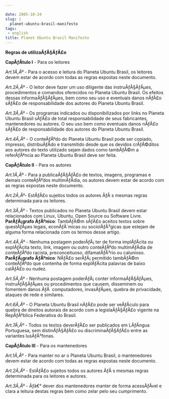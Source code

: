 ```yaml
---

date: 2005-10-24
slug: |
  planet-ubuntu-brasil-manifesto
tags:
 - english
title: Planet Ubuntu Brasil Manifesto
---
```


**Regras de utilizaÃƒÂ§ÃƒÂ£o**

**CapÃƒÂ­tulo I** - Para os leitores

*Art.1Ã‚Âº* - Para o acesso e leitura do Planeta Ubuntu Brasil, os
leitores devem estar de acordo com todas as regras expostas neste
documento.

*Art.2Ã‚Âº* - O leitor deve fazer um uso diligente das instruÃƒÂ§ÃƒÂµes,
procedimentos e comandos oferecidos no Planeta Ubuntu Brasil. Os efeitos
dessas informaÃƒÂ§ÃƒÂµes, bem como seu uso e eventuais danos nÃƒÂ£o
sÃƒÂ£o de responsabilidade dos autores do Planeta Ubuntu Brasil.

*Art.3Ã‚Âº* - Os programas indicados ou disponibilizados por links no
Planeta Ubuntu Brasil sÃƒÂ£o de total responsabilidade de seus
fabricantes, mantenedores ou autores. O seu uso bem como eventuais danos
nÃƒÂ£o sÃƒÂ£o de responsabilidade dos autores do Planeta Ubuntu Brasil.

*Art.4Ã‚Âº* - O conteÃƒÂºdo do Planeta Ubuntu Brasil pode ser copiado,
impresso, distribuÃƒÂ­do e transmitido desde que os devidos crÃƒÂ©ditos
aos autores do texto utilizado sejam dados como tambÃƒÂ©m a
referÃƒÂªncia ao Planeta Ubuntu Brasil deve ser feita.

**CapÃƒÂ­tulo II** - Para os autores

*Art.1Ã‚Âº* - Para a publicaÃƒÂ§ÃƒÂ£o de textos, imagens, programas e
demais conteÃƒÂºdos multimÃƒÂ­dia, os autores devem estar de acordo com
as regras expostas neste documento.

*Art.2Ã‚Âº*- EstÃƒÂ£o sujeitos todos os autores ÃƒÂ s mesmas regras
determinada para os leitores.

*Art.3Ã‚Âº* - Textos publicados no Planeta Ubuntu Brasil devem estar
relacionados com Linux, Ubuntu, Open Source ou Software Livre.
**ParÃƒÂ¡grafo ÃƒÂºnico**: TambÃƒÂ©m sÃƒÂ£o aceitos textos sobre
questÃƒÂµes legais, econÃƒÂ´micas ou sociolÃƒÂ³gicas que estejam de
alguma forma relacionada com os termos desse artigo.

*Art.4Ã‚Âº* - Nenhuma postagem poderÃƒÂ¡ ter de forma implÃƒÂ­cita ou
explÃƒÂ­cita texto, link, imagem ou outro conteÃƒÂºdo multimÃƒÂ­dia de
conteÃƒÂºdo racista, preconceituoso, difamatÃƒÂ³rio ou calunioso.
**ParÃƒÂ¡grafo ÃƒÂºnico**: NÃƒÂ£o serÃƒÂ¡ permitido tambÃƒÂ©m
conteÃƒÂºdo que contenha de forma explÃƒÂ­cita palavras de baixo
calÃƒÂ£o ou nudez.

*Art.5Ã‚Âº* - Nenhuma postagem poderÃƒÂ¡ conter informaÃƒÂ§ÃƒÂµes,
instruÃƒÂ§ÃƒÂµes ou procedimentos que causem, disseminem ou fomentem
danos ÃƒÂ  computadores, invasÃƒÂµes, quebra de privacidade, ataques de
rede e similares.

*Art.6Ã‚Âº* - O Planeta Ubuntu Brasil nÃƒÂ£o pode ser veÃƒÂ­culo para
quebra de direitos autorais de acordo com a legislaÃƒÂ§ÃƒÂ£o vigente na
RepÃƒÂºblica Federativa do Brasil.

*Art.7Ã‚Âº* - Todos os textos deverÃƒÂ£o ser publicados em LÃƒÂ­ngua
Portuguesa, sem distinÃƒÂ§ÃƒÂ£o ou discriminaÃƒÂ§ÃƒÂ£o entre as
variantes lusÃƒÂ³fonas.

**CapÃƒÂ­tulo III** - Para os mantenedores

*Art.1Ã‚Âº* - Para manter no ar o Planeta Ubuntu Brasil, o mantenedores
devem estar de acordo com todas as regras expostas neste documento.

*Art.2Ã‚Âº* - EstÃƒÂ£o sujeitos todos os autores ÃƒÂ s mesmas regras
determinada para os leitores e autores.

*Art.3Ã‚Âº* - Ãƒâ€° dever dos mantenedores manter de forma acessÃƒÂ­vel
e clara a leitura destas regras bem como zelar pelo seu cumprimento.
